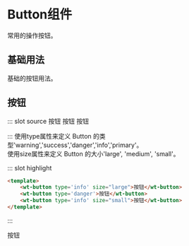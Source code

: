 # Button组件
常用的操作按钮。
## 基础用法
基础的按钮用法。

## 按钮
<code-container>
::: slot source
<wt-button type='info' size="large">按钮</wt-button>
<wt-button type='danger'>按钮</wt-button>
<wt-button type='info' size="small">按钮</wt-button>

:::
使用type属性来定义 Button 的类型'warning','success','danger','info','primary'。<br>
使用size属性来定义 Button 的大小'large', 'medium', 'small'。

::: slot highlight
```html
<template>
    <wt-button type='info' size="large">按钮</wt-button>
    <wt-button type='danger'>按钮</wt-button>
    <wt-button type='info' size="small">按钮</wt-button>
</template>
```
:::
</code-container>
<div>
    <wt-button type='info'>按钮</wt-button>
    <test-name></test-name>
</div>



